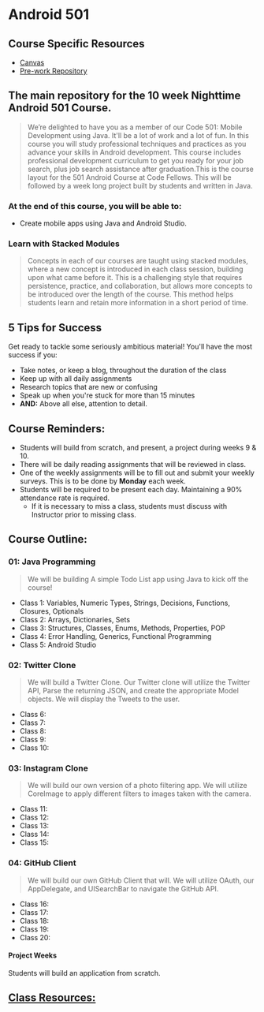 # Android 501  

## Course Specific Resources  
* [Canvas](https://canvas.instructure.com)
* [Pre-work Repository](https://github.com/codefellows/android-501-prework)  

## The main repository for the 10 week Nighttime Android 501 Course.  

>We’re delighted to have you as a member of our Code 501: Mobile Development using Java. It'll be a lot of work and a lot of fun.
In this course you will study professional techniques and practices as you advance your skills in Android development. This course includes professional development curriculum to get you ready for your job search, plus job search assistance after graduation.This is the course layout for the 501 Android Course at Code Fellows.
This will be followed by a week long project built by students and written in Java.

### At the end of this course, you will be able to:  
* Create mobile apps using Java and Android Studio.

### Learn with Stacked Modules  

> Concepts in each of our courses are taught using stacked modules, where a new concept is introduced in each class session, building upon what came before it. This is a challenging style that requires persistence, practice, and collaboration, but allows more concepts to be introduced over the length of the course. This method helps students learn and retain more information in a short period of time.

## 5 Tips for Success  
Get ready to tackle some seriously ambitious material! You'll have the most success if you:
  * Take notes, or keep a blog, throughout the duration of the class
  * Keep up with all daily assignments
  * Research topics that are new or confusing
  * Speak up when you're stuck for more than 15 minutes
  * **AND:** Above all else, attention to detail. 

## Course Reminders:  
  * Students will build from scratch, and present, a project during weeks 9 & 10.
  * There will be daily reading assignments that will be reviewed in class.
  * One of the weekly assignments will be to fill out and submit your weekly surveys. This is to be done by **Monday** each week.
  * Students will be required to be present each day. Maintaining a 90% attendance rate is required.
    * If it is necessary to miss a class, students must discuss with Instructor prior to missing class.

## Course Outline:  

### 01: Java Programming  
> We will be building A simple Todo List app using Java to kick off the course!

* Class 1: Variables, Numeric Types, Strings, Decisions, Functions, Closures, Optionals
* Class 2: Arrays, Dictionaries, Sets
* Class 3: Structures, Classes, Enums, Methods, Properties, POP
* Class 4: Error Handling, Generics, Functional Programming
* Class 5: Android Studio

### 02: Twitter Clone  
>We will build a Twitter Clone. Our Twitter clone will
utilize the Twitter API, Parse the returning JSON, and create the appropriate
Model objects. We will display the Tweets to the user.

* Class 6: 
* Class 7: 
* Class 8: 
* Class 9: 
* Class 10: 

### 03: Instagram Clone  
>We will build our own version of a photo filtering app.
We will utilize CoreImage to apply different filters to images taken with
the camera.

* Class 11: 
* Class 12:
* Class 13: 
* Class 14: 
* Class 15: 

### 04: GitHub Client  
> We will build our own GitHub Client that will.
We will utilize OAuth, our AppDelegate, and UISearchBar to navigate the GitHub API.

* Class 16: 
* Class 17: 
* Class 18: 
* Class 19: 
* Class 20: 

#### Project Weeks  
Students will build an application from scratch.

## [Class Resources:](../resources/)
